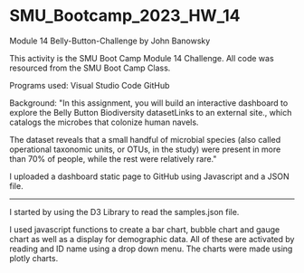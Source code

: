 # SMU_Bootcamp_2023_HW_14
Module 14 Belly-Button-Challenge
by John Banowsky

This activity is the SMU Boot Camp Module 14 Challenge.
All code was resourced from the SMU Boot Camp Class.

Programs used:
Visual Studio Code
GitHub

Background:
"In this assignment, you will build an interactive dashboard to explore the Belly Button Biodiversity datasetLinks to an external site., which catalogs the microbes that colonize human navels.

The dataset reveals that a small handful of microbial species (also called operational taxonomic units, or OTUs, in the study) were present in more than 70% of people, while the rest were relatively rare."

I uploaded a dashboard static page to GitHub using Javascript and a JSON file. 

******
I started by using the D3 Library to read the samples.json file. 

I used javascript functions to create a bar chart, bubble chart and gauge chart as well as a display for demographic data. All of these are activated by reading and ID name using a drop down menu. 
The charts were made using plotly charts.